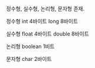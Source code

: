 정수형, 실수형, 논리형, 문자형 존재.

정수형
    int 4바이트
    long 8바이트

실수형
    float 4바이트
    double 8바이트

논리형
    boolean 1비트

문자형
    char 2바이트